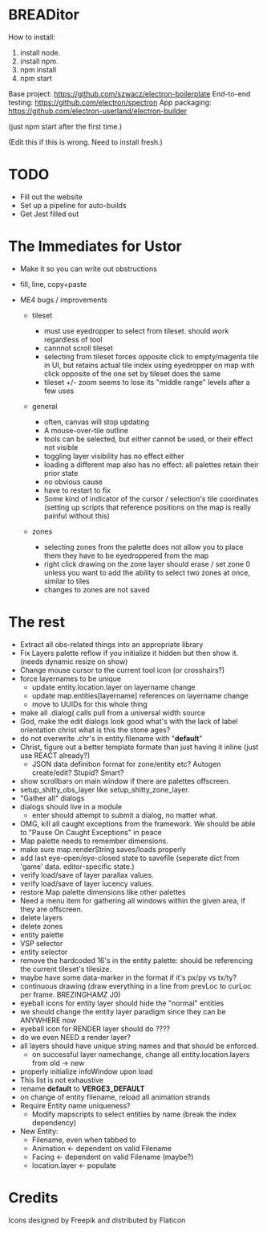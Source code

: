 BREADitor
=======


How to install:
1. install node.
2. install npm.
3. npm install
4. npm start

Base project: https://github.com/szwacz/electron-boilerplate
End-to-end testing: https://github.com/electron/spectron
App packaging: https://github.com/electron-userland/electron-builder



(just npm start after the first time.)

(Edit this if this is wrong.  Need to install fresh.)

TODO
====
* Fill out the website
* Set up a pipeline for auto-builds
* Get Jest filled out

The Immediates for Ustor
========================
* Make it so you can write out obstructions
* fill, line, copy+paste

* ME4 bugs / improvements
  - tileset
    * must use eyedropper to select from tileset. should work regardless of tool
    * cannnot scroll tileset
    * selecting from tileset forces opposite click to empty/magenta tile in UI,     but retains actual tile index using eyedropper on map with click opposite of the one set by tileset does the same
    * tileset +/- zoom seems to lose its "middle range" levels after a few uses

  - general
    * often, canvas will stop updating
    * A mouse-over-tile outline 
    * tools can be selected, but either cannot be used, or their effect not visible
    * toggling layer visibility has no effect either
    * loading a different map also has no effect: all palettes retain their prior state
    * no obvious cause
    * have to restart to fix
    * Some kind of indicator of the cursor / selection's tile coordinates (setting up scripts that reference positions on the map is really painful without this)
  - zones
    * selecting zones from the palette does not allow you to place them they have to be eyedroppered from the map
    * right click drawing on the zone layer should erase / set zone 0 unless you want to add the ability to select two zones at once, similar to tiles
    * changes to zones are not saved

The rest
=========
* Extract all obs-related things into an appropriate library
* Fix Layers palette reflow if you initialize it hidden but then show it.  (needs dynamic resize on show)
* Change mouse cursor to the current tool icon (or crosshairs?)
* force layernames to be unique
  * update entity.location.layer on layername change
  * update map.entities[layername] references on layername change
  * move to UUIDs for this whole thing
* make all .dialog( calls pull from a universal width source
* God, make the edit dialogs look good what's with the lack of label orientation christ what is this the stone ages?
* do not overwrite .chr's in entity.filename with "__default__"
* Christ, figure out a better template formate than just having it inline (just use REACT already?)
  * JSON data definition format for zone/entity etc?  Autogen create/edit?  Stupid?  Smart?
* show scrollbars on main window if there are palettes offscreen.
* setup_shitty_obs_layer like setup_shitty_zone_layer.
* "Gather all" dialogs
* dialogs should live in a module
  * enter should attempt to submit a dialog, no matter what.
* OMG, kill all caught exceptions from the framework. We should be able to "Pause On Caught Exceptions" in peace
* Map palette needs to remember dimensions.
* make sure map.renderString saves/loads properly 
* add last eye-open/eye-closed state to savefile (seperate dict from 'game' data. editor-specific state.)
* verify load/save of layer parallax values.
* verify load/save of layer lucency values.
* restore Map palette dimensions like other palettes
* Need a menu item for gathering all windows within the given area, if they are offscreen.
* delete layers
* delete zones
* entity palette
* VSP selector
* entity selector
* remove the hardcoded 16's in the entity palette: should be referencing the current tileset's tilesize.
* maybe have some data-marker in the format if it's px/py vs tx/ty?  
* continuous drawing (draw everything in a line from prevLoc to curLoc per frame.  BREZINGHAMZ J0)
* eyeball icons for entity layer should hide the "normal" entities
* we should change the entity layer paradigm since they can be ANYWHERE now
* eyeball icon for RENDER layer should do ????
* do we even NEED a render layer?
* all layers should have unique string names and that should be enforced.
  * on successful layer namechange, change all entity.location.layers from old -> new 
* properly initialize infoWindow upon load
* This list is not exhaustive
* rename __default__ to __VERGE3_DEFAULT__
* on change of entity filename, reload all animation strands
* Require Entity name uniqueness?
  * Modify mapscripts to select entities by name (break the index dependency)
* New Entity:
  * Filename, even when tabbed to
  * Animation <- dependent on valid Filename
  * Facing <- dependent on valid Filename (maybe?)
  * location.layer <- populate

Credits
=======
Icons designed by Freepik and distributed by Flaticon
